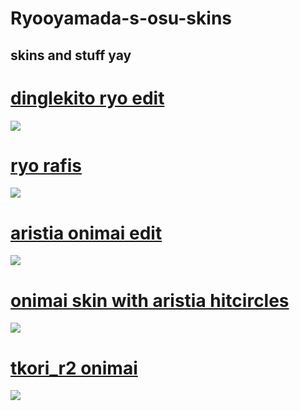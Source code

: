 # Ryooyamada-s-osu-skins 


skins and stuff yay
-------------------------------------------------
# [dinglekito ryo edit](https://cdn.discordapp.com/attachments/1029939474840436790/1236897518273433600/-_dingleryo.osk?ex=6639ae14&is=66385c94&hm=762c33100e5a1b8b0da80de7b02ef1f157b7369adc10afc8ac5a6c705256cc34&) 
![](https://cdn.discordapp.com/attachments/1029939474840436790/1236897751837442078/image.png?ex=6639ae4c&is=66385ccc&hm=aaac1412eb64fe7bdb8e0b5aa3f0e0f55d0fc001daec6893b002f72a89c643bd&)

# [ryo rafis](https://cdn.discordapp.com/attachments/1029939474840436790/1236897518667694201/-_ryo_rafis.osk?ex=6639ae14&is=66385c94&hm=018f0f7d3ea36ae23b1239d1199fc6b5f5b9d7629a66c0abac983eddcce9929c&) 
![](https://cdn.discordapp.com/attachments/1029939474840436790/1236897604067921961/image.png?ex=6639ae29&is=66385ca9&hm=9b6da0f1fb6845475b46d45de02408e9eada2e16bf547b799cad22288d207091&)

# [aristia onimai edit](https://cdn.discordapp.com/attachments/1029939474840436790/1236393067775397900/-_aristia_onimai_edit.osk?ex=6639d286&is=66388106&hm=e78ac8be06fcbe2ff1205c42667c37c3b37fdf07fc0602decdac0ea7af393d8c&) 
![](https://cdn.discordapp.com/attachments/1029939474840436790/1236392138665754694/image.png?ex=6637d768&is=663685e8&hm=5f071b5a30dade91e5d76856c19279ffc58f63e57e8c4e316784716a5fc2046a&)

# [onimai skin with aristia hitcircles](https://cdn.discordapp.com/attachments/1029939474840436790/1236393068446482432/mahiro_varv.osk?ex=6639d286&is=66388106&hm=2766cd6a9329fec8c43da01cb29c039cc6a069fd11bad0763333d4005e17bd73&) 
![](https://cdn.discordapp.com/attachments/1029939474840436790/1236391991546351626/image.png?ex=6637d745&is=663685c5&hm=07845b722b4653c7520a616d4e5642a8a6c583ce716106a158bbde9d028f5b54&)

# [tkori_r2 onimai](https://cdn.discordapp.com/attachments/1029939474840436790/1236393068119195709/-_tkori_onimai_edit.osk?ex=6639d286&is=66388106&hm=f2ad6b6588c17fd5e51defbea1fade8fe317de011469b132be2cc44d3bea8b3b&) 
![](https://cdn.discordapp.com/attachments/1029939474840436790/1236391474338332734/image.png?ex=6637d6ca&is=6636854a&hm=3e7f502aa0c58dd83139931413c2368376aa6e3230601bf8c62c3aa45f93af76&)
